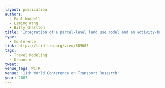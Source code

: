 ```yaml
---
layout: publication
authors:
  - Paul Waddell
  - Liming Wang
  - Billy Charlton
title: 'Integration of a parcel-level land use model and an activity-based travel model'
type:
  - Conference
link: https://trid.trb.org/view/885685
tags:
  - Travel Modeling
  - Urbansim
tweet:
venue_tags: WCTR
venue: '11th World Conference on Transport Research'
year: 2007
---
```

